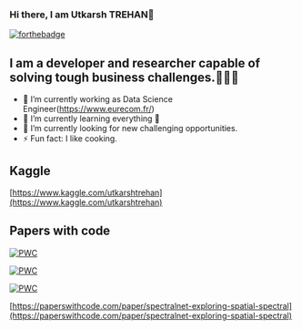 ### Hi there, I am Utkarsh TREHAN👋  



[![forthebadge](https://forthebadge.com/images/badges/works-on-my-machine.svg)](https://forthebadge.com)  
 

## I am a developer and researcher capable of solving tough business challenges.👨🏻‍💻

- 🔭 I’m currently working as Data Science Engineer(https://www.eurecom.fr/) 
- 🌱 I’m currently learning everything 🤖
- 👯 I’m currently looking for new challenging opportunities. 
- ⚡ Fun fact: I like cooking. 

## Kaggle
[https://www.kaggle.com/utkarshtrehan](https://www.kaggle.com/utkarshtrehan)

## Papers with code
[![PWC](https://img.shields.io/endpoint.svg?url=https://paperswithcode.com/badge/spectralnet-exploring-spatial-spectral/hyperspectral-image-classification-on-indian)](https://paperswithcode.com/sota/hyperspectral-image-classification-on-indian?p=spectralnet-exploring-spatial-spectral)  

[![PWC](https://img.shields.io/endpoint.svg?url=https://paperswithcode.com/badge/spectralnet-exploring-spatial-spectral/hyperspectral-image-classification-on-pavia)](https://paperswithcode.com/sota/hyperspectral-image-classification-on-pavia?p=spectralnet-exploring-spatial-spectral)  

[![PWC](https://img.shields.io/endpoint.svg?url=https://paperswithcode.com/badge/spectralnet-exploring-spatial-spectral/hyperspectral-image-classification-on-salinas)](https://paperswithcode.com/sota/hyperspectral-image-classification-on-salinas?p=spectralnet-exploring-spatial-spectral)

[https://paperswithcode.com/paper/spectralnet-exploring-spatial-spectral](https://paperswithcode.com/paper/spectralnet-exploring-spatial-spectral)
